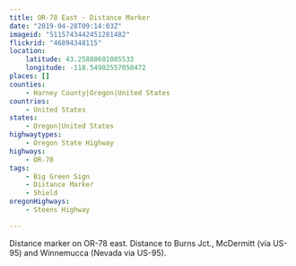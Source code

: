 ```yaml
---
title: OR-78 East - Distance Marker
date: "2019-04-28T09:14:03Z"
imageid: "5115743442451281482"
flickrid: "46894348115"
location:
    latitude: 43.25888681085533
    longitude: -118.54902557050472
places: []
counties:
    - Harney County|Oregon|United States
countries:
    - United States
states:
    - Oregon|United States
highwaytypes:
    - Oregon State Highway
highways:
    - OR-78
tags:
    - Big Green Sign
    - Distance Marker
    - Shield
oregonHighways:
    - Steens Highway

---
```

Distance marker on OR-78 east.  Distance to Burns Jct., McDermitt (via US-95) and Winnemucca (Nevada via US-95).